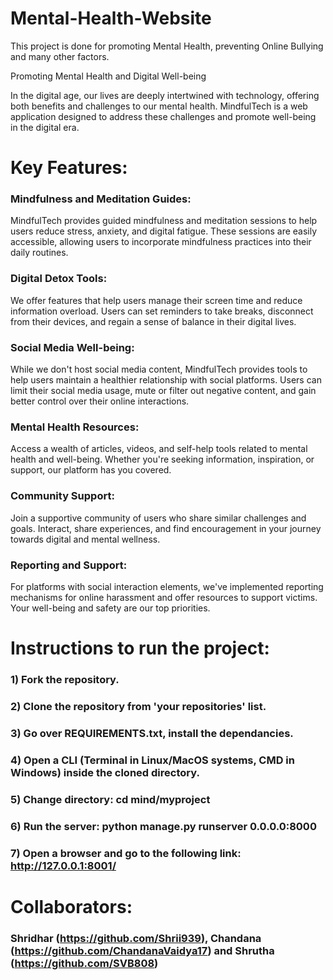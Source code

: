 # Mental-Health-Website
This project is done for promoting Mental Health, preventing Online Bullying and many other factors.


Promoting Mental Health and Digital Well-being

In the digital age, our lives are deeply intertwined with technology, offering both benefits and challenges to our mental health. MindfulTech is a web application designed to address these challenges and promote well-being in the digital era.

# Key Features:

### Mindfulness and Meditation Guides: 
MindfulTech provides guided mindfulness and meditation sessions to help users reduce stress, anxiety, and digital fatigue. These sessions are easily accessible, allowing users to incorporate mindfulness practices into their daily routines.

### Digital Detox Tools: 
We offer features that help users manage their screen time and reduce information overload. Users can set reminders to take breaks, disconnect from their devices, and regain a sense of balance in their digital lives.

### Social Media Well-being: 
While we don't host social media content, MindfulTech provides tools to help users maintain a healthier relationship with social platforms. Users can limit their social media usage, mute or filter out negative content, and gain better control over their online interactions.

### Mental Health Resources: 
Access a wealth of articles, videos, and self-help tools related to mental health and well-being. Whether you're seeking information, inspiration, or support, our platform has you covered.

### Community Support: 
Join a supportive community of users who share similar challenges and goals. Interact, share experiences, and find encouragement in your journey towards digital and mental wellness.

### Reporting and Support: 
For platforms with social interaction elements, we've implemented reporting mechanisms for online harassment and offer resources to support victims. Your well-being and safety are our top priorities.

# Instructions to run the project:
### 1) Fork the repository.
### 2) Clone the repository from 'your repositories' list.
### 3) Go over REQUIREMENTS.txt, install the dependancies.
### 4) Open a CLI (Terminal in Linux/MacOS systems, CMD in Windows) inside the cloned directory.
### 5) Change directory: cd mind/myproject
### 6) Run the server: python manage.py runserver 0.0.0.0:8000
### 7) Open a browser and go to the following link: http://127.0.0.1:8001/

# Collaborators: 
### Shridhar (https://github.com/Shrii939), Chandana (https://github.com/ChandanaVaidya17) and Shrutha (https://github.com/SVB808)
